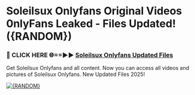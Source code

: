 # Soleilsux Onlyfans Original Videos 0nlyFans Leaked - Files Updated! ({RANDOM})

<h3>🔴 CLICK HERE 🌐==►► <a href="https://betterlinks.top/A2PfLJ" rel="nofollow">Soleilsux Onlyfans Updated Files</a></h3>

Get Soleilsux Onlyfans and all content. Now you can access all videos and pictures of Soleilsux Onlyfans. New Updated Files 2025!

[![{RANDOM}](https://i.imgur.com/ppqm5kG.gif)](https://betterlinks.top/A2PfLJ)